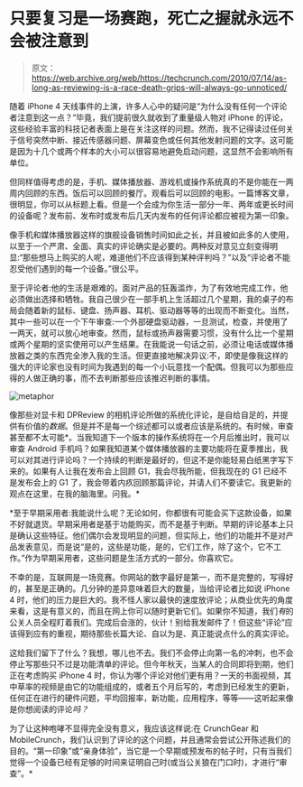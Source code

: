 # 只要复习是一场赛跑，死亡之握就永远不会被注意到

> 原文：<https://web.archive.org/web/https://techcrunch.com/2010/07/14/as-long-as-reviewing-is-a-race-death-grips-will-always-go-unnoticed/>

随着 iPhone 4 天线事件的上演，许多人心中的疑问是“为什么没有任何一个评论者注意到这一点？”毕竟，我们提前很久就收到了重量级人物对 iPhone 的评论，这些经验丰富的科技记者表面上是在关注这样的问题。然而，我不记得读过任何关于信号突然中断、接近传感器问题、屏幕变色或任何其他发射问题的文字。这可能是因为十几个或两个样本的大小可以很容易地避免启动问题，这显然不会影响所有单位。

但同样值得考虑的是，手机、媒体播放器、游戏机或操作系统真的不是你能在一两周内回顾的东西。饭后可以回顾的餐厅。观看后可以回顾的电影。一篇博客文章，很明显，你可以从标题上看。但是一个会成为你生活一部分一年、两年或更长时间的设备呢？发布前、发布时或发布后几天内发布的任何评论都应被视为第一印象。

像手机和媒体播放器这样的旗舰设备销售时间如此之长，并且被如此多的人使用，以至于一个严肃、全面、真实的评论确实是必要的。两种反对意见立刻变得明显:“那些想马上购买的人呢，难道他们不应该得到某种评判吗？”以及“评论者不能忍受他们遇到的每一个设备。”很公平。

至于评论者:他的生活是艰难的。面对产品的狂轰滥炸，为了有效地完成工作，他必须做出选择和牺牲。我自己很少在一部手机上生活超过几个星期，我的桌子的布局会随着新的鼠标、键盘、扬声器、耳机、驱动器等等的出现而不断变化。当然，其中一些可以在一个下午审查:一个外部硬盘驱动器，一旦测试，检查，并使用了一两天，就可以放心地审查。然而，鼠标或扬声器需要习惯，没有什么比一个星期或两个星期的坚实使用可以产生结果。在我能说一句话之前，必须让电话或媒体播放器之类的东西完全渗入我的生活。但更直接地解决异议:不，即使是像我这样的强大的评论家也没有时间为我遇到的每一个小玩意找一个配偶。但我可以为那些应得的人做正确的事，而不去判断那些应该推迟判断的事情。

![](img/98845337a4dbe9c4bdfd9c84f6fbe33f.png "metaphor")

像那些对显卡和 DPReview 的相机评论所做的系统化评论，是自给自足的，并提供有价值的*数据*。但是并不是每一个综述都可以或者应该是系统的。有时候，审查甚至都不太可能*。当我知道下一个版本的操作系统将在一个月后推出时，我可以审查 Android 手机吗？如果我知道某个媒体播放器的主要功能将在夏季推出，我可以对其进行评论吗？一个持续的判断是最好的，但这不是你能轻易白纸黑字写下来的。如果有人让我在发布会上回顾 G1，我会尽我所能，但我现在的 G1 已经不是发布会上的 G1 了，我会带着内疚回顾那篇评论，并请人们不要读它。我更新的观点在这里，在我的脑海里。问我。*

 *至于早期采用者:我能说什么呢？无论如何，你都很有可能会买下这款设备，如果不好就退货。早期采用者是基于功能购买，而不是基于判断。早期的评论基本上只是确认这些特征。他们偶尔会发现明显的问题，但实际上，他们的功能并不是对产品发表意见，而是说“是的，这些是功能，是的，它们工作，除了这个，它不工作。”作为早期采用者，这些问题是生活方式的一部分。你喜欢它。

不幸的是，互联网是一场竞赛。你网站的数字最好是第一，而不是完整的，写得好的，甚至是正确的。几分钟的差异意味着巨大的数量，当给评论者比如说 iPhone 4 时，他们的压力是巨大的。我不怪人家以最快的速度放评论；从商业优先的角度来看，这是有意义的，而且在网上你可以随时更新它们。如果你不知道，我们*有*的公关人员全程盯着我们。完成后会涨的，伙计！别给我发邮件了！但这些“评论”应该得到应有的重视，期待那些长篇大论、自以为是、真正能说点什么的真实评论。

这给我们留下了什么？我想，哪儿也不去。我们不会停止向第一名的冲刺，也不会停止写那些只不过是功能清单的评论。但今年秋天，当某人的合同即将到期，他们正在考虑购买 iPhone 4 时，你认为哪个评论对他们更有用？一天的书面视频，其中草率的视频是由它的功能组成的，或者五个月后写的，考虑到已经发生的更新，任何正在进行的硬件问题，平均回报率，新功能，应用程序，等等——这听起来像是你想阅读的评论*吗？*

为了让这种咆哮不显得完全没有意义，我应该这样说:在 CrunchGear 和 MobileCrunch，我们认识到了评论的这个问题，并且通常会尝试公开陈述我们的目的。“第一印象”或“亲身体验”，当它是一个早期或预发布的帖子时，只有当我们觉得一个设备已经有足够的时间来证明自己时(或当公关狼在门口时)，才进行“审查”。*